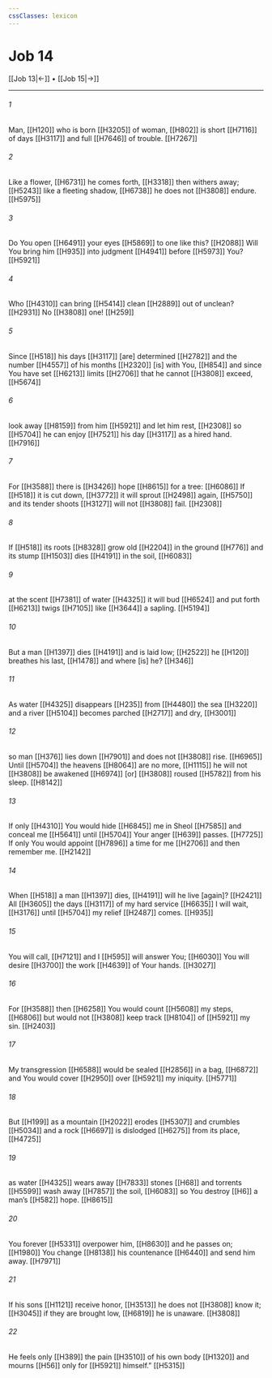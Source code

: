```yaml
---
cssClasses: lexicon
---
```


# Job 14

[[Job 13|←]] • [[Job 15|→]]

---

###### 1
Man, [[H120]] who is born [[H3205]] of woman, [[H802]] is short [[H7116]] of days [[H3117]] and full [[H7646]] of trouble. [[H7267]]

###### 2
Like a flower, [[H6731]] he comes forth, [[H3318]] then withers away; [[H5243]] like a fleeting shadow, [[H6738]] he does not [[H3808]] endure. [[H5975]]

###### 3
Do You open [[H6491]] your eyes [[H5869]] to one like this? [[H2088]] Will You bring him [[H935]] into judgment [[H4941]] before [[H5973]] You? [[H5921]]

###### 4
Who [[H4310]] can bring [[H5414]] clean [[H2889]] out of unclean? [[H2931]] No [[H3808]] one! [[H259]]

###### 5
Since [[H518]] his days [[H3117]] [are] determined [[H2782]] and the number [[H4557]] of his months [[H2320]] [is] with You, [[H854]] and since You have set [[H6213]] limits [[H2706]] that he cannot [[H3808]] exceed, [[H5674]]

###### 6
look away [[H8159]] from him [[H5921]] and let him rest, [[H2308]] so [[H5704]] he can enjoy [[H7521]] his day [[H3117]] as a hired hand. [[H7916]]

###### 7
For [[H3588]] there is [[H3426]] hope [[H8615]] for a tree: [[H6086]] If [[H518]] it is cut down, [[H3772]] it will sprout [[H2498]] again, [[H5750]] and its tender shoots [[H3127]] will not [[H3808]] fail. [[H2308]]

###### 8
If [[H518]] its roots [[H8328]] grow old [[H2204]] in the ground [[H776]] and its stump [[H1503]] dies [[H4191]] in the soil, [[H6083]]

###### 9
at the scent [[H7381]] of water [[H4325]] it will bud [[H6524]] and put forth [[H6213]] twigs [[H7105]] like [[H3644]] a sapling. [[H5194]]

###### 10
But a man [[H1397]] dies [[H4191]] and is laid low; [[H2522]] he [[H120]] breathes his last, [[H1478]] and where [is] he? [[H346]]

###### 11
As water [[H4325]] disappears [[H235]] from [[H4480]] the sea [[H3220]] and a river [[H5104]] becomes parched [[H2717]] and dry, [[H3001]]

###### 12
so man [[H376]] lies down [[H7901]] and does not [[H3808]] rise. [[H6965]] Until [[H5704]] the heavens [[H8064]] are no more, [[H1115]] he will not [[H3808]] be awakened [[H6974]] [or] [[H3808]] roused [[H5782]] from his sleep. [[H8142]]

###### 13
If only [[H4310]] You would hide [[H6845]] me in Sheol [[H7585]] and conceal me [[H5641]] until [[H5704]] Your anger [[H639]] passes. [[H7725]] If only You would appoint [[H7896]] a time for me [[H2706]] and then remember me. [[H2142]]

###### 14
When [[H518]] a man [[H1397]] dies, [[H4191]] will he live [again]? [[H2421]] All [[H3605]] the days [[H3117]] of my hard service [[H6635]] I will wait, [[H3176]] until [[H5704]] my relief [[H2487]] comes. [[H935]]

###### 15
You will call, [[H7121]] and I [[H595]] will answer You; [[H6030]] You will desire [[H3700]] the work [[H4639]] of Your hands. [[H3027]]

###### 16
For [[H3588]] then [[H6258]] You would count [[H5608]] my steps, [[H6806]] but would not [[H3808]] keep track [[H8104]] of [[H5921]] my sin. [[H2403]]

###### 17
My transgression [[H6588]] would be sealed [[H2856]] in a bag, [[H6872]] and You would cover [[H2950]] over [[H5921]] my iniquity. [[H5771]]

###### 18
But [[H199]] as a mountain [[H2022]] erodes [[H5307]] and crumbles [[H5034]] and a rock [[H6697]] is dislodged [[H6275]] from its place, [[H4725]]

###### 19
as water [[H4325]] wears away [[H7833]] stones [[H68]] and torrents [[H5599]] wash away [[H7857]] the soil, [[H6083]] so You destroy [[H6]] a man’s [[H582]] hope. [[H8615]]

###### 20
You forever [[H5331]] overpower him, [[H8630]] and he passes on; [[H1980]] You change [[H8138]] his countenance [[H6440]] and send him away. [[H7971]]

###### 21
If his sons [[H1121]] receive honor, [[H3513]] he does not [[H3808]] know it; [[H3045]] if they are brought low, [[H6819]] he is unaware. [[H3808]]

###### 22
He feels only [[H389]] the pain [[H3510]] of his own body [[H1320]] and mourns [[H56]] only for [[H5921]] himself.” [[H5315]]

